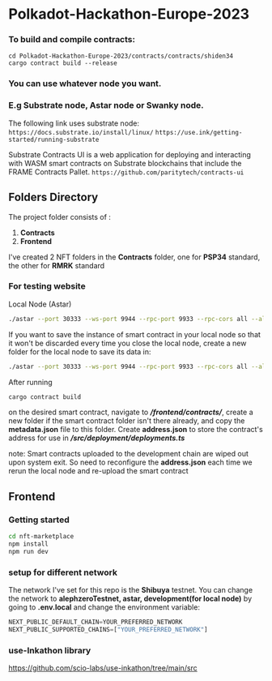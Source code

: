 # Polkadot-Hackathon-Europe-2023

### To build and compile contracts:
```
cd Polkadot-Hackathon-Europe-2023/contracts/contracts/shiden34
cargo contract build --release
```

### You can use whatever node you want. 
### E.g Substrate node, Astar node or Swanky node.
The following link uses substrate node:
`https://docs.substrate.io/install/linux/`
`https://use.ink/getting-started/running-substrate`

Substrate Contracts UI is a web application for deploying and interacting with WASM smart contracts on Substrate blockchains that include the FRAME Contracts Pallet.
`https://github.com/paritytech/contracts-ui`

## Folders Directory
The project folder consists of : 
1. **Contracts**
2. **Frontend**

I've created 2 NFT folders in the **Contracts** folder, one for **__PSP34__** standard, the other for **__RMRK__** standard

### For testing website 

Local Node (Astar) 
```bash 
./astar --port 30333 --ws-port 9944 --rpc-port 9933 --rpc-cors all --alice --dev
```
If you want to save the instance of smart contract in your local node so that it won't be discarded every time you close the local node, create a new folder for the local node to save its data in: 

```bash
./astar --port 30333 --ws-port 9944 --rpc-port 9933 --rpc-cors all --alice --dev --base-path [YOUR FOLDER]
```

After running 
```ts 
cargo contract build 
```
on the desired smart contract, navigate to ***/frontend/contracts/***, create a new folder if the smart contract folder isn't there already, and copy the **metadata.json** file to this folder. Create **address.json** to store the contract's address for use in ***/src/deployment/deployments.ts***

note: Smart contracts uploaded to the development chain are wiped out upon system exit. So need to reconfigure the **address.json** each time we rerun the local node and re-upload the smart contract

## Frontend 

### Getting started 


```bash
cd nft-marketplace
npm install 
npm run dev
```
### setup for different network 

The network I've set for this repo is the **Shibuya** testnet. 
You can change the network to **alephzeroTestnet, astar, development(for local node)** by going to **.env.local** and change the environment variable:
```ts
NEXT_PUBLIC_DEFAULT_CHAIN=YOUR_PREFERRED_NETWORK
NEXT_PUBLIC_SUPPORTED_CHAINS=["YOUR_PREFERRED_NETWORK"]
```

### use-Inkathon library 
https://github.com/scio-labs/use-inkathon/tree/main/src 


